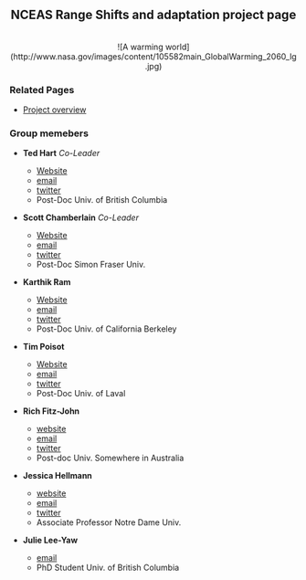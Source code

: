 ## <center> NCEAS Range Shifts and adaptation project page</center>

<br>
<center>
![A warming world](http://www.nasa.gov/images/content/105582main_GlobalWarming_2060_lg.jpg)</center>

###  Related Pages

* [Project overview](NCEAS_outline.html)


### Group memebers

* **Ted Hart**  _Co-Leader_
  * [Website](http://emhart.github.com)
  * [email](mailto:edmund.m.hart@gmail.com)
  * [twitter](http://twitter.com/DistribEcology)
  * Post-Doc Univ. of British Columbia
  
* **Scott Chamberlain**  _Co-Leader_
  * [Website](http://schamberlain.github.com/scott)
  * [email](mailto:myrmecocystus@gmail.com)
  * [twitter](http://twitter.com/recology_)
  * Post-Doc Simon Fraser Univ.

* **Karthik Ram**
  * [Website](http://nature.berkeley.edu/~kram/)
  * [email](mailto:karthik.ram@gmail.com)
  * [twitter](http://twitter.com/_inundata)
  * Post-Doc Univ. of California Berkeley
  
* **Tim Poisot**
  * [Website](timotheepoisot.fr)
  * [email](mailto:t.poisot@gmail.com)
  * [twitter](http://twitter.com/tpoi)
  * Post-Doc Univ. of Laval

* **Rich Fitz-John**
  * [website](http://www.zoology.ubc.ca/~fitzjohn/)
  * [email](mailto:fitzjohn@zoology.ubc.ca)
  * [twitter](http://twitter.com/phylorich)
  * Post-doc Univ. Somewhere in Australia

* **Jessica Hellmann**
  * [website](http://www.nd.edu/~hellmann/Hellmann_Lab/Hellmann_Home.html)
  * [email](mailto:hellmann.3@nd.edu)
  * [twitter](http://twitter.com/JessicaHellmann)
  * Associate Professor Notre Dame Univ.

* **Julie Lee-Yaw**
  * [email](mailto:lee-yaw@zoology.ubc.ca)
  * PhD Student Univ. of British Columbia

  
  
